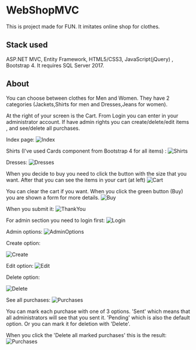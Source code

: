 # WebShopMVC
This is project made for FUN. It imitates online shop for clothes. 

## Stack used
ASP.NET MVC, Entity Framework, HTML5/CSS3, JavaScript(jQuery) , Bootstrap 4.
It requires SQL Server 2017.

## About
You can choose between clothes for Men and Women. They have 2 categories (Jackets,Shirts for men and Dresses,Jeans for women).

At the right of your screen is the Cart. From Login you can enter in your administrator account.
If have admin rights you can create/delete/edit items , and see/delete all purchases.



Index page:
![Index](https://github.com/BackNot/WebShopMVC/blob/master/PicturesOfProject/Index.png)


Shirts (I've used Cards component from Bootstrap 4 for all items) : 
![Shirts](https://github.com/BackNot/WebShopMVC/blob/master/PicturesOfProject/Shirts.png)


Dresses:
![Dresses](https://github.com/BackNot/WebShopMVC/blob/master/PicturesOfProject/Dresses.png)


When you decide to buy you need to click the button with the size that you want. After that you can see the items in your cart (at left)
![Cart](https://github.com/BackNot/WebShopMVC/blob/master/PicturesOfProject/Cart1.png)

You can clear the cart if you want. When you click the green button (Buy) you are shown a form for more details.
![Buy](https://github.com/BackNot/WebShopMVC/blob/master/PicturesOfProject/Buy.png)

When you submit it:
![ThankYou](https://github.com/BackNot/WebShopMVC/blob/master/PicturesOfProject/ThankYou.png)


For admin section you need to login first:
![Login](https://github.com/BackNot/WebShopMVC/blob/master/PicturesOfProject/Login.png)


Admin options:
![AdminOptions](https://github.com/BackNot/WebShopMVC/blob/master/PicturesOfProject/AdminPanel.png)


Create option:

![Create](https://github.com/BackNot/WebShopMVC/blob/master/PicturesOfProject/CreateItem.png)


Edit option:
![Edit](https://github.com/BackNot/WebShopMVC/blob/master/PicturesOfProject/Edit.png)

Delete option:

![Delete](https://github.com/BackNot/WebShopMVC/blob/master/PicturesOfProject/Delete.png)

See all purchases:
![Purchases](https://github.com/BackNot/WebShopMVC/blob/master/PicturesOfProject/Purchases.png)

You can mark each purchase with one of 3 options. 
'Sent' which means that all administrators will see that you sent it.
'Pending' which is also the default option. 
Or you can mark it for deletion with 'Delete'.

When you click the 'Delete all marked purchases' this is the result:
![Purchases](https://github.com/BackNot/WebShopMVC/blob/master/PicturesOfProject/Purchases2.png)

